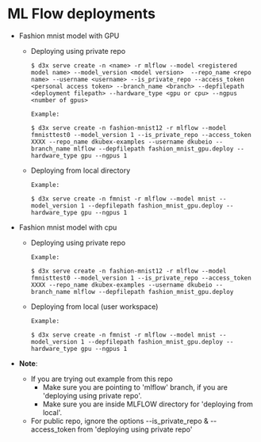 # ML Flow deployments


- Fashion mnist model with GPU
  
    - Deploying using private repo
        ```
        $ d3x serve create -n <name> -r mlflow --model <registered model name> --model_version <model version>  --repo_name <repo name> --username <username> --is_private_repo --access_token <personal access token> --branch_name <branch> --depfilepath <deployment filepath> --hardware_type <gpu or cpu> --ngpus <number of gpus>
        ```
        ```
        Example:
        
        $ d3x serve create -n fashion-mnist12 -r mlflow --model fmnisttest0 --model_version 1 --is_private_repo --access_token XXXX --repo_name dkubex-examples --username dkubeio --branch_name mlflow --depfilepath fashion_mnist_gpu.deploy --hardware_type gpu --ngpus 1
        ```

    - Deploying from local directory
        ```
        Example:

        $ d3x serve create -n fmnist -r mlflow --model mnist --model_version 1 --depfilepath fashion_mnist_gpu.deploy --hardware_type gpu --ngpus 1
        ```
        

- Fashion mnist model with cpu
  
    - Deploying using private repo
        ```
        Example:

        $ d3x serve create -n fashion-mnist12 -r mlflow --model fmnisttest0 --model_version 1 --is_private_repo --access_token XXXX --repo_name dkubex-examples --username dkubeio --branch_name mlflow --depfilepath fashion_mnist_gpu.deploy
        ```

    - Deploying from local (user workspace)
        ```
        Example:
        
        $ d3x serve create -n fmnist -r mlflow --model mnist --model_version 1 --depfilepath fashion_mnist_gpu.deploy --hardware_type gpu --ngpus 1
        ```

- **Note**:
    - If you are trying out example from this repo
      - Make sure you are pointing to 'mlflow' branch, if you are 'deploying using private repo'.
      - Make sure you are inside MLFLOW directory for 'deploying from local'.
    - For public repo, ignore the options --is_private_repo & --access_token from 'deploying using private repo'
